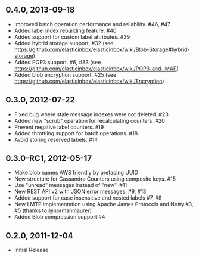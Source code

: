 0.4.0, 2013-09-18
-----------------

  * Improved batch operation performance and reliability. #46, #47
  * Added label index rebuilding feature. #40
  * Added support for custom label attributes. #39
  * Added hybrid storage support. #32 (see https://github.com/elasticinbox/elasticinbox/wiki/Blob-Storage#hybrid-storage)
  * Added POP3 support. #6, #33 (see https://github.com/elasticinbox/elasticinbox/wiki/POP3-and-IMAP)
  * Added blob encryption support. #25 (see https://github.com/elasticinbox/elasticinbox/wiki/Encryption)

0.3.0, 2012-07-22
-----------------

  * Fixed bug where stale message indexes were not deleted. #23
  * Added new "scrub" operation for recalculating counters. #20
  * Prevent negative label counters. #19
  * Added throttling support for batch operations. #18
  * Avoid storing reserved labels. #14

0.3.0-RC1, 2012-05-17
---------------------

  * Make blob names AWS friendly by prefacing UUID
  * New structure for Cassandra Counters using composite keys. #15
  * Use "unread" messages instead of "new". #11
  * New REST API v2 with JSON error messages. #9, #13
  * Added support for case insensitive and nested labels #7, #8
  * New LMTP implementation using Apache James Protocols and Netty #3, #5 (thanks to @normanmaurer)
  * Added Blob compression support #4

0.2.0, 2011-12-04
-----------------

  * Initial Release